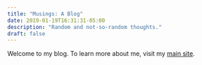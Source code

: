 ```yaml
---
title: "Musings: A Blog"
date: 2019-01-19T16:31:31-05:00
description: "Random and not-so-random thoughts."
draft: false
---
```


Welcome to my blog. To learn more about me, visit my [main site](https://ethanwilliams.me).
